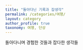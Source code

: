 ```yaml
---
title: "돌아다닌 기록과 잡생각"
permalink: /categories/여행/
layout: category
author_profile: true
taxonomy: 여행, 단상
---
```


돌아다니며 경험한 것들과 잡다한 생각들 